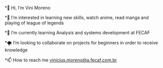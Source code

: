 *👋 Hi, I’m Vini Moreno

*👀 I’m interested in learning new skills, watch anime, read manga and playing of league of legends

*🛴 I’m currently learning Analysis and systems development at FECAF

*🌪 I’m looking to collaborate on projects for beginners in order to receive knowledge

*📫 How to reach me vinicius.moreno@a.fecaf.com.br

<!---
purpleamaterasu/purpleamaterasu is a ✨ special ✨ repository because its `README.md` (this file) appears on your GitHub profile.
You can click the Preview link to take a look at your changes.
--->
